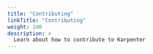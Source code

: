 ```yaml
---
title: "Contributing"
linkTitle: "Contributing"
weight: 100
description: >
  Learn about how to contribute to Karpenter
---
```

